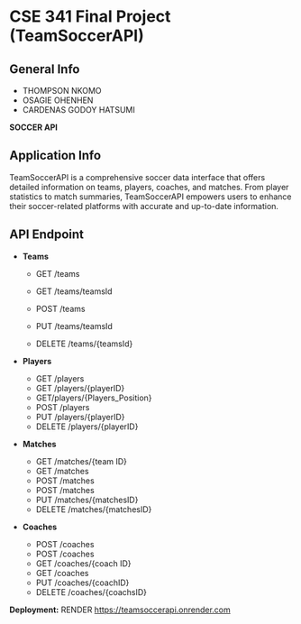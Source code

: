 # CSE 341 Final Project (TeamSoccerAPI)

## General Info
- THOMPSON NKOMO 
- OSAGIE OHENHEN
- CARDENAS GODOY HATSUMI

**SOCCER API**

## Application Info

TeamSoccerAPI is a comprehensive soccer data interface that offers detailed information on teams, players, coaches, and matches. From player statistics to match summaries, TeamSoccerAPI empowers users to enhance their soccer-related platforms with accurate and up-to-date information.



## API Endpoint

- **Teams**
  - GET /teams
  - GET /teams/teamsId
  - POST /teams
  - PUT /teams/teamsId
  
  - DELETE /teams/{teamsId}

- **Players**
  - GET /players
  - GET /players/{playerID}
  -	GET/players/{Players_Position}
  - POST /players
  - PUT /players/{playerID}
  - DELETE /players/{playerID}

- **Matches**
  - GET /matches/{team ID}
  - GET /matches
  - POST /matches
  - POST /matches
  - PUT /matches/{matchesID}
  - DELETE /matches/{matchesID}

- **Coaches**
  - POST /coaches
  - POST /coaches
  - GET /coaches/{coach ID}
  - GET /coaches
  - PUT /coaches/{coachID}
  - DELETE /coaches/{coachsID}

**Deployment:** RENDER
https://teamsoccerapi.onrender.com

